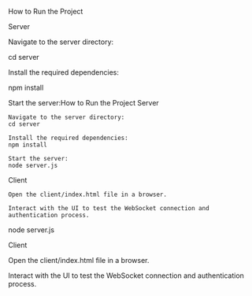 How to Run the Project

Server

Navigate to the server directory:

cd server

Install the required dependencies:

npm install

Start the server:How to Run the Project
Server

    Navigate to the server directory:
    cd server

    Install the required dependencies:
    npm install

    Start the server:
    node server.js

Client

    Open the client/index.html file in a browser.

    Interact with the UI to test the WebSocket connection and authentication process.

node server.js

Client

Open the client/index.html file in a browser.

Interact with the UI to test the WebSocket connection and authentication process.
